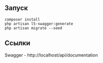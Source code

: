 ## Запуск

```
composer install
php artisan l5-swagger:generate
php artisan migrate --seed
```

## Cсылки
Swagger - http://localhost/api/documentation
